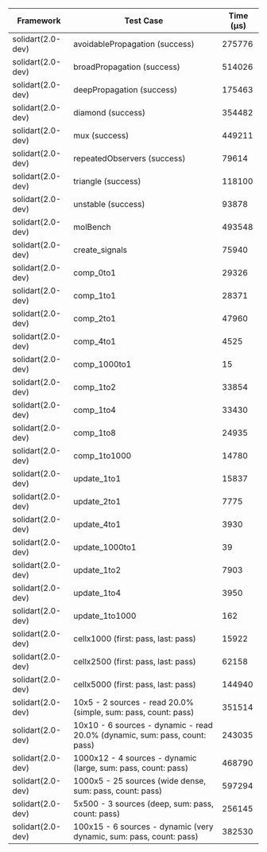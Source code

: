| Framework | Test Case | Time (μs) |
| --- | --- | --- |
| solidart(2.0-dev) | avoidablePropagation (success) | 275776 |
| solidart(2.0-dev) | broadPropagation (success) | 514026 |
| solidart(2.0-dev) | deepPropagation (success) | 175463 |
| solidart(2.0-dev) | diamond (success) | 354482 |
| solidart(2.0-dev) | mux (success) | 449211 |
| solidart(2.0-dev) | repeatedObservers (success) | 79614 |
| solidart(2.0-dev) | triangle (success) | 118100 |
| solidart(2.0-dev) | unstable (success) | 93878 |
| solidart(2.0-dev) | molBench | 493548 |
| solidart(2.0-dev) | create_signals | 75940 |
| solidart(2.0-dev) | comp_0to1 | 29326 |
| solidart(2.0-dev) | comp_1to1 | 28371 |
| solidart(2.0-dev) | comp_2to1 | 47960 |
| solidart(2.0-dev) | comp_4to1 | 4525 |
| solidart(2.0-dev) | comp_1000to1 | 15 |
| solidart(2.0-dev) | comp_1to2 | 33854 |
| solidart(2.0-dev) | comp_1to4 | 33430 |
| solidart(2.0-dev) | comp_1to8 | 24935 |
| solidart(2.0-dev) | comp_1to1000 | 14780 |
| solidart(2.0-dev) | update_1to1 | 15837 |
| solidart(2.0-dev) | update_2to1 | 7775 |
| solidart(2.0-dev) | update_4to1 | 3930 |
| solidart(2.0-dev) | update_1000to1 | 39 |
| solidart(2.0-dev) | update_1to2 | 7903 |
| solidart(2.0-dev) | update_1to4 | 3950 |
| solidart(2.0-dev) | update_1to1000 | 162 |
| solidart(2.0-dev) | cellx1000 (first: pass, last: pass) | 15922 |
| solidart(2.0-dev) | cellx2500 (first: pass, last: pass) | 62158 |
| solidart(2.0-dev) | cellx5000 (first: pass, last: pass) | 144940 |
| solidart(2.0-dev) | 10x5 - 2 sources - read 20.0% (simple, sum: pass, count: pass) | 351514 |
| solidart(2.0-dev) | 10x10 - 6 sources - dynamic - read 20.0% (dynamic, sum: pass, count: pass) | 243035 |
| solidart(2.0-dev) | 1000x12 - 4 sources - dynamic (large, sum: pass, count: pass) | 468790 |
| solidart(2.0-dev) | 1000x5 - 25 sources (wide dense, sum: pass, count: pass) | 597294 |
| solidart(2.0-dev) | 5x500 - 3 sources (deep, sum: pass, count: pass) | 256145 |
| solidart(2.0-dev) | 100x15 - 6 sources - dynamic (very dynamic, sum: pass, count: pass) | 382530 |
